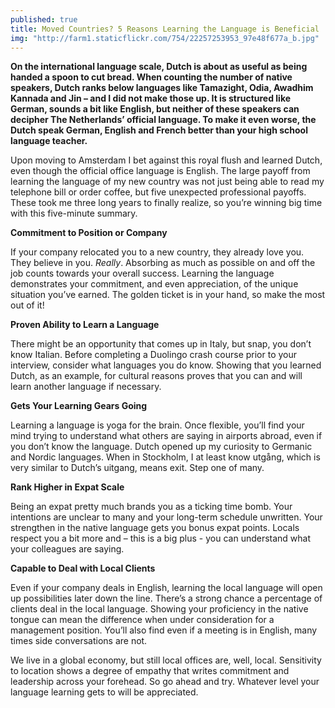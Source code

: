 ```yaml
---
published: true
title: Moved Countries? 5 Reasons Learning the Language is Beneficial 
img: "http://farm1.staticflickr.com/754/22257253953_97e48f677a_b.jpg"
---
```

**On the international language scale, Dutch is about as useful as being handed a spoon to cut bread. When counting the number of native speakers, Dutch ranks below languages like Tamazight, Odia, Awadhim Kannada and Jin – and I did not make those up. It is structured like German, sounds a bit like English, but neither of these speakers can decipher The Netherlands’ official language. To make it even worse, the Dutch speak German, English and French better than your high school language teacher.** 

Upon moving to Amsterdam I bet against this royal flush and learned Dutch, even though the official office language is English. The large payoff from learning the language of my new country was not just being able to read my telephone bill or order coffee, but five unexpected professional payoffs. These took me three long years to finally realize, so you’re winning big time with this five-minute summary.

**Commitment to Position or Company**

If your company relocated you to a new country, they already love you. They believe in you. *Really*. Absorbing as much as possible on and off the job counts towards your overall success. Learning the language demonstrates your commitment, and even appreciation, of the unique situation you’ve earned. The golden ticket is in your hand, so make the most out of it!
 
**Proven Ability to Learn a Language**

There might be an opportunity that comes up in Italy, but snap, you don’t know Italian. Before completing a Duolingo crash course prior to your interview, consider what languages you do know. Showing that you learned Dutch, as an example, for cultural reasons proves that you can and will learn another language if necessary. 

**Gets Your Learning Gears Going**

Learning a language is yoga for the brain. Once flexible, you’ll find your mind trying to understand what others are saying in airports abroad, even if you don’t know the language. Dutch opened up my curiosity to Germanic and Nordic languages. When in Stockholm, I at least know utgång, which is very similar to Dutch’s uitgang, means exit. Step one of many. 

**Rank Higher in Expat Scale**

Being an expat pretty much brands you as a ticking time bomb. Your intentions are unclear to many and your long-term schedule unwritten. Your strengthen in the native language gets you bonus expat points. Locals respect you a bit more and – this is a big plus - you can understand what your colleagues are saying. 

**Capable to Deal with Local Clients**

Even if your company deals in English, learning the local language will open up possibilities later down the line. There’s a strong chance a percentage of clients deal in the local language. Showing your proficiency in the native tongue can mean the difference when under consideration for a management position. You’ll also find even if a meeting is in English, many times side conversations are not.

We live in a global economy, but still local offices are, well, local. Sensitivity to location shows a degree of empathy that writes commitment and leadership across your forehead. So go ahead and try. Whatever level your language learning gets to will be appreciated. 
